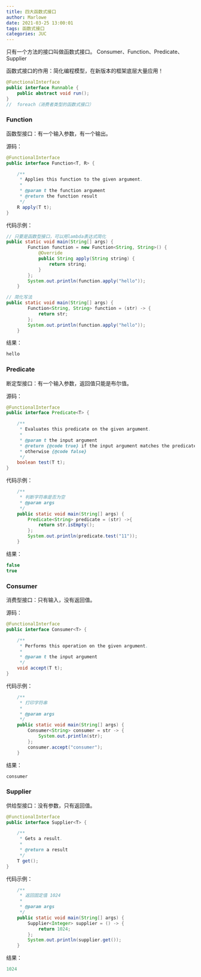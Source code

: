 ```yaml
---
title: 四大函数式接口
author: Marlowe
date: 2021-03-25 13:00:01
tags: 函数式接口
categories: JUC
---
```

只有一个方法的接口叫做函数式接口。
Consumer、Function、Predicate、Supplier
<!--more-->
函数式接口的作用：简化编程模型，在新版本的框架底层大量应用！

```java
@FunctionalInterface
public interface Runnable {
    public abstract void run();
}
//  foreach（消费者类型的函数式接口）
```
### Function
函数型接口：有一个输入参数，有一个输出。

源码：
```java
@FunctionalInterface
public interface Function<T, R> {

    /**
     * Applies this function to the given argument.
     *
     * @param t the function argument
     * @return the function result
     */
    R apply(T t);
}
```
代码示例：
```java
// 只要是函数型接口，可以用lambda表达式简化
public static void main(String[] args) {
        Function function = new Function<String, String>() {
            @Override
            public String apply(String string) {
                return string;
            }
        };
        System.out.println(function.apply("hello"));
    }

// 简化写法
public static void main(String[] args) {
        Function<String, String> function = (str) -> {
            return str;
        };
        System.out.println(function.apply("hello"));
    }
```
结果：
```java
hello
```


### Predicate
断定型接口：有一个输入参数，返回值只能是布尔值。

源码：
```java
@FunctionalInterface
public interface Predicate<T> {

    /**
     * Evaluates this predicate on the given argument.
     *
     * @param t the input argument
     * @return {@code true} if the input argument matches the predicate,
     * otherwise {@code false}
     */
    boolean test(T t);
}
```

代码示例：
```java
    /**
     * 判断字符串是否为空
     * @param args
     */
    public static void main(String[] args) {
        Predicate<String> predicate = (str) ->{
            return str.isEmpty();
        };
        System.out.println(predicate.test("11"));
    }
```
结果：
```java
false
true
```

### Consumer
消费型接口：只有输入，没有返回值。

源码：
```java
@FunctionalInterface
public interface Consumer<T> {

    /**
     * Performs this operation on the given argument.
     *
     * @param t the input argument
     */
    void accept(T t);
}
```

代码示例：
```java
    /**
     * 打印字符串
     *
     * @param args
     */
    public static void main(String[] args) {
        Consumer<String> consumer = str -> {
            System.out.println(str);
        };
        consumer.accept("consumer");
    }
```

结果：
```java
consumer
```



### Supplier
供给型接口：没有参数，只有返回值。
```java
@FunctionalInterface
public interface Supplier<T> {

    /**
     * Gets a result.
     *
     * @return a result
     */
    T get();
}
```

代码示例：
```java
    /**
     * 返回固定值 1024
     *
     * @param args
     */
    public static void main(String[] args) {
        Supplier<Integer> supplier = () -> {
            return 1024;
        };
        System.out.println(supplier.get());
    }
```

结果：
```java
1024
```









